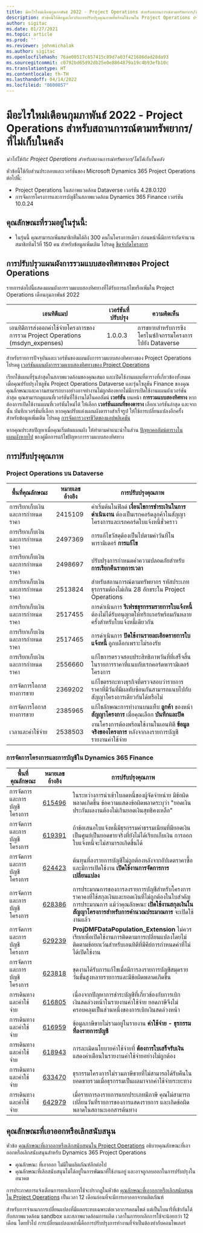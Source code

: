 ```yaml
---
title: มีอะไรใหม่เดือนกุมภาพันธ์ 2022 - Project Operations สำหรับสถานการณ์ตามทรัพยากร/ที่ไม่เก็บในคลัง
description: หัวข้อนี้ให้ข้อมูลเกี่ยวกับการปรับปรุงคุณภาพที่พร้อมใช้งานใน Project Operations ประจำเดือนกุมภาพันธ์ 2022 สำหรับสถานการณ์ตามทรัพยากร/ไม่เก็บในคลัง
author: sigitac
ms.date: 01/27/2021
ms.topic: article
ms.prod: ''
ms.reviewer: johnmichalak
ms.author: sigitac
ms.openlocfilehash: 76ae00517c857415c89d7a03f421686dad28da93
ms.sourcegitcommit: c0792bd65d92db25e0e8864879a19c4b93efb10c
ms.translationtype: HT
ms.contentlocale: th-TH
ms.lasthandoff: 04/14/2022
ms.locfileid: "8600857"
---
```

# <a name="whats-new-february-2022---project-operations-for-resourcenon-stocked-based-scenarios"></a>มีอะไรใหม่เดือนกุมภาพันธ์ 2022 - Project Operations สำหรับสถานการณ์ตามทรัพยากร/ที่ไม่เก็บในคลัง

*นำไปใช้กับ: Project Operations สำหรับสถานการณ์ทรัพยากร/ไม่ได้เก็บในคลัง*

หัวข้อนี้ใช้กับส่วนประกอบและเวอร์ชันของ Microsoft Dynamics 365 Project Operations ต่อไปนี้:

- Project Operations ในสภาพแวดล้อม Dataverse เวอร์ชัน 4.28.0.120
- การจัดการโครงการและการบัญชีในสภาพแวดล้อม Dynamics 365 Finance เวอร์ชัน 10.0.24

## <a name="features-included-in-this-release"></a>คุณลักษณะที่รวมอยู่ในรุ่นนี้:

- ในรุ่นนี้ คุณสามารถเพิ่มสมาชิกทีมได้ถึง 300 คนในโครงการเดียว ก่อนหน้านี้มีการจำกัดจำนวนสมาชิกทีมไว้ที่ 150 คน สำหรับข้อมูลเพิ่มเติม โปรดดู [ขีดจำกัดโครงการ](../project-management/create-wbs.md#project-limitations)

## <a name="project-operations-dual-write-map-updates"></a>การปรับปรุวแผนผังการรวมแบบสองทิศทางของ Project Operations

รายการต่อไปนี้แสดงแผนผังการรวมแบบสองทิศทางที่ได้รับการแก้ไขหรือเพิ่มใน Project Operations เดือนกุมภาพันธ์ 2022

| เอนทิตีแมป | เวอร์ชันที่ปรับปรุง | ความคิดเห็น |
| --- | --- | --- |
| เอนทิตีการส่งออกค่าใช้จ่ายโครงการของการรวม Project Operations (msdyn\_expenses) | 1.0.0.3 | การขยายสำหรับการซิงโครไนซ์กิจกรรมโครงการไปยัง Dataverse |

สำหรับรายการปัจจุบันและเวอร์ชันของแผนผังการรวมแบบสองทิศทางของ Project Operations โปรดดู [เวอร์ชันแผนผังการรวมแบบสองทิศทางของ Project Operations](../environment/resource-dual-write-maps.md)

เรียกใช้แผนที่รุ่นล่าสุดในสภาพแวดล้อมของคุณเสมอ และเปิดใช้งานแผนที่ตารางที่เกี่ยวข้องทั้งหมดเมื่อคุณปรับปรุงโซลูชัน Project Operations Dataverse และรุ่นโซลูชัน Finance ของคุณ คุณลักษณะและความสามารถบางอย่างอาจทำงานไม่ถูกต้องหากไม่มีการเปิดใช้งานแผนผังเวอร์ชันล่าสุด คุณสามารถดูแผนที่เวอร์ชันที่ใช้งานได้ในคอลัมน์ **เวอร์ชัน** บนหน้า **การรวมแบบสองทิศทาง** หากต้องการเปิดใช้งานแผนที่เวอร์ชันใหม่ได้ ให้เลือก **เวอร์ชันแผนที่ของตาราง** เลือกเวอร์ชันล่าสุด และจากนั้น บันทึกเวอร์ชันที่เลือก หากคุณปรับแต่งแผนผังตารางสำเร็จรูป ให้ใช้การเปลี่ยนแปลงอีกครั้ง สำหรับข้อมูลเพิ่มเติม โปรดดู [การจัดการวงจรชีวิตของแอปพลิเคชัน](/dynamics365/fin-ops-core/dev-itpro/data-entities/dual-write/app-lifecycle-management)

หากคุณประสบปัญหาเมื่อคุณเริ่มต้นแผนผัง ให้ทำตามคำแนะนำในส่วน [ปัญหาคอลัมน์ตารางในแผนผังหายไป](/dynamics365/fin-ops-core/dev-itpro/data-entities/dual-write/dual-write-troubleshooting-finops-upgrades#missing-table-columns-issue-on-maps) ของคู่มือการแก้ไขปัญหาการรวมแบบสองทิศทาง

## <a name="quality-updates"></a>การปรับปรุงคุณภาพ

### <a name="project-operations-on-dataverse"></a>Project Operations บน Dataverse

| พื้นที่คุณลักษณะ | หมายเลขอ้างอิง | การปรับปรุงคุณภาพ |
| --- | --- | --- |
| การเรียกเก็บเงินและการกำหนดราคา | 2415109 | ค่าเริ่มต้นในฟิลด์ **เงื่อนไขการชำระเงินในการดำเนินงาน** ต้องเป็นเรกคอร์ดลูกค้าในสัญญาโครงการและเรกคอร์ดใบแจ้งหนี้ชั่วคราว |
| การเรียกเก็บเงินและการกำหนดราคา | 2497369 | การแก้ไขวัสดุต้องเป็นไปตามค่าวันที่ในพารามิเตอร์ **การแก้ไข** |
| การเรียกเก็บเงินและการกำหนดราคา | 2498697 | ปรับปรุงการกำหนดค่าความปลอดภัยสำหรับ **การเรียกคืนรายการเวลา** |
| การเรียกเก็บเงินและการกำหนดราคา | 2513824 | สำหรับสถานการณ์ตามทรัพยากร รหัสประเภทธุรกรรมต้องไม่เกิน 28 อักขระใน Project Operations |
| การเรียกเก็บเงินและการกำหนดราคา | 2517455 | การดำเนินการ **รีเฟรชธุรกรรมรายการใบแจ้งหนี้** ต้องไม่ได้รับอนุญาตให้ทริกเกอร์พร้อมกันหลายครั้งสำหรับใบแจ้งหนี้เดียวกัน |
| การเรียกเก็บเงินและการกำหนดราคา | 2517465 | การดำเนินการ **ปิดใช้งานรายละเอียดรายการใบแจ้งหนี้** ถูกบล็อกเพราะไม่รองรับ |
| การเรียกเก็บเงินและการกำหนดราคา | 2556660 | แก้ไขการตรวจสอบประสิทธิภาพวันที่ที่เสร็จสิ้นในรายการราคาที่แนบกับเรกคอร์ดพารามิเตอร์โครงการ |
|   การจัดการโอกาสทางการขาย | 2369202 | แก้ไขตรรกะทางธุรกิจที่ตรวจสอบว่ารายการราคาที่มีวันที่มีผลทับซ้อนกันสามารถแนบไปกับสัญญาโครงการเดียวกันได้หรือไม่ |
|   การจัดการโอกาสทางการขาย | 2385965 | แก้ไขลักษณะการทำงานบนแท็บ **ลูกค้า** ของหน้า **สัญญาโครงการ** เมื่อคุณเลือก **บันทึกและปิด** |
| เวลาและค่าใช้จ่าย | 2538503 | งานโครงการต้องพร้อมใช้งานในเอนทิตี **ข้อมูลจริงของโครงการ** หลังจากลงรายการบัญชีรายงานค่าใช้จ่าย |

### <a name="project-management-and-accounting-on-dynamics-365-finance"></a>การจัดการโครงการและการบัญชีใน Dynamics 365 Finance

| พื้นที่คุณลักษณะ | หมายเลขอ้างอิง | การปรับปรุงคุณภาพ |
| --- | --- | --- |
| การจัดการและการบัญชีโครงการ | [615496](https://fix.lcs.dynamics.com/Issue/Details/?bugId=615496) | ในระหว่างการนำเข้าใบลดหนี้ของผู้จัดจำหน่าย มีข้อผิดพลาดเกิดขึ้น ข้อความแสดงข้อผิดพลาดระบุว่า "ยอดเงินประกันผลงานต้องไม่เกินยอดเงินสุทธิคงเหลือ" |
| การจัดการและการบัญชีโครงการ | [619391](https://fix.lcs.dynamics.com/Issue/Details/?bugId=619391) | ถ้าข้อเสนอใบแจ้งหนี้มีธุรกรรมค่าธรรมเนียมที่มียอดเงินเป็นศูนย์เป็นยอดขายจริงที่ยังไม่ได้เรียกเก็บเงิน การออกใบแจ้งหนี้จะไม่สามารถเกิดขึ้นได้ |
| การจัดการและการบัญชีโครงการ | [624423](https://fix.lcs.dynamics.com/Issue/Details/?bugId=624423) | ต้นทุนที่ลงรายการบัญชีไม่ถูกต้องหลังจากอัปเดตราคาซื้อและมีการเปิดใช้งาน **เปิดใช้งานการจัดการการเปลี่ยนแปลง**|
| การจัดการและการบัญชีโครงการ | [628386](https://fix.lcs.dynamics.com/Issue/Details/?bugId=628386) | การประมาณการของการลงรายการบัญชีสำหรับโครงการราคาคงที่ใช้สกุลเงินและยอดเงินที่ไม่ถูกต้องในใบสำคัญการประมาณการ แม้ว่าคุณลักษณะ **เปิดใช้งานสกุลเงินในสัญญาโครงการสำหรับการคำนวณประมาณการ** จะเปิดใช้งานแล้ว |
| การจัดการและการบัญชีโครงการ | [629239](https://fix.lcs.dynamics.com/Issue/Details/?bugId=629239) | **ProjDMFDataPopulation\_Extension** ไม่ควรเรียกเพื่อเปิดใช้งานการติดตามการเปลี่ยนแปลงโดยไม่ติดตามข้อยกเว้นสำหรับเอนทิตีที่มีคีย์การกำหนดค่าที่ไม่ได้เปิดใช้งาน |
| การจัดการและการบัญชีโครงการ | [623818](https://fix.lcs.dynamics.com/Issue/Details/?bugId=623818) | ชุดงานได้รับการแก้ไขเมื่อมีการลงรายการบัญชีสมุดรายวันขั้นสูงหลายรายการและมีข้อผิดพลาดเกิดขึ้น |
| การเดินทางและค่าใช้จ่าย | [616805](https://fix.lcs.dynamics.com/Issue/Details/?bugId=616805) | เนื่องจากปัญหาการชำระบัญชีที่เกี่ยวข้องกับการเบิกเงินสดล่วงหน้าในรายงานค่าใช้จ่าย ยอดภาษีจึงไม่ครอบคลุมเป็นส่วนหนึ่งของการเบิกเงินสดล่วงหน้า |
| การเดินทางและค่าใช้จ่าย | [616959](https://fix.lcs.dynamics.com/Issue/Details/?bugId=616959) | ข้อมูลภาษีขายไม่รวมอยู่ในรายงาน **ค่าใช้จ่าย - ธุรกรรมที่ลงรายการบัญชี** |
| การเดินทางและค่าใช้จ่าย | [618943](https://fix.lcs.dynamics.com/Issue/Details/?bugId=618943) | การละเมิดนโยบายค่าใช้จ่ายที่ **ต้องการใบเสร็จรับเงิน** แสดงคำเตือนในรายงานค่าใช้จ่ายอย่างไม่ถูกต้อง |
| การเดินทางและค่าใช้จ่าย | [633470](https://fix.lcs.dynamics.com/Issue/Details/?bugId=633470) | ธุรกรรมโครงการไม่รวมภาษีขายที่ไม่สามารถได้รับคืนในยอดขายรวมเมื่อธุรกรรมเป็นผลมาจากค่าใช้จ่ายระยะทาง |
| การเดินทางและค่าใช้จ่าย | [642979](https://fix.lcs.dynamics.com/Issue/Details/?bugId=642979) | เมื่อรายการลงรายการแยกประเภทมีภาษี คุณไม่สามารถเปลี่ยนวันที่รายการของการแสดงรายการ และเกิดข้อผิดพลาดในสถานะเอกสารต้นทาง |

## <a name="removed-and-deprecated-features"></a>คุณลักษณะที่เอาออกหรือเลิกสนับสนุน

หัวข้อ [คุณลักษณะที่เอาออกหรือเลิกสนับสนุนใน Project Operations](removed-depreciated-features-project.md) อธิบายคุณลักษณะที่เอาออกหรือเลิกสนับสนุนสำหรับ Dynamics 365 Project Operations

- คุณลักษณะ ที่เอาออก ไม่มีในผลิตภัณฑ์อีกต่อไป
- คุณลักษณะที่เลิกสนับสนุนไม่ได้อยู่ในการพัฒนาที่ใช้งานอยู่ และอาจถูกลบออกในการปรับปรุงในอนาคต

การประกาศการแจ้งเตือนการยกเลิกการใช้จะปรากฏในหัวข้อ [คุณลักษณะที่เอาออกหรือเลิกสนับสนุนใน Project Operations](removed-depreciated-features-project.md) เป็นเวลา 12 เดือนก่อนที่จะมีการเอาออกจากผลิตภัณฑ์

สำหรับการจำแนกการเปลี่ยนแปลงที่มีผลกระทบเฉพาะต่อเวลาการคอมไพล์ แต่เป็นไบนารีที่เข้ากันได้กับสภาพแวดล้อม sandbox และสภาพแวดล้อมการผลิต เวลาในการยกเลิกการใช้จะน้อยกว่า 12 เดือน โดยทั่วไป การเปลี่ยนแปลงเหล่านี้คือการปรับปรุงการทำงานที่จำเป็นต้องทำกับคอมไพเลอร์
